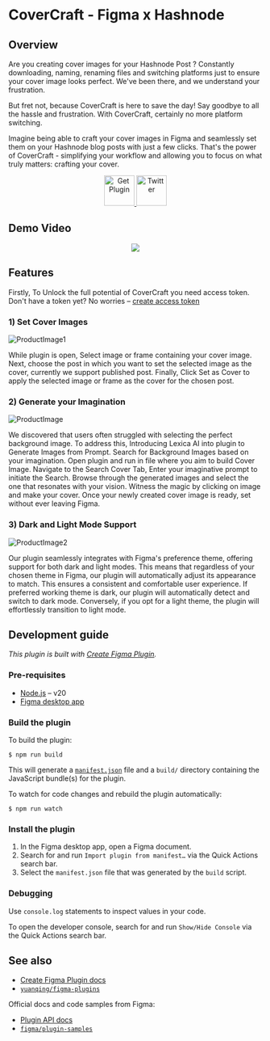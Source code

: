 # CoverCraft - Figma x Hashnode

## Overview
Are you creating cover images for your Hashnode Post ? Constantly downloading, naming, renaming files and switching platforms just to ensure your cover image looks perfect. We've been there, and we understand your frustration.



But fret not, because CoverCraft is here to save the day! Say goodbye to all the hassle and frustration. With CoverCraft, certainly no more platform switching.



Imagine being able to craft your cover images in Figma and seamlessly set them on your Hashnode blog posts with just a few clicks. That's the power of CoverCraft - simplifying your workflow and allowing you to focus on what truly matters: crafting your cover.

<div align="center"> <a href="https://www.figma.com/community/plugin/1333733891388229126/"> <img src="https://gist.githubusercontent.com/cxmeel/0dbc95191f239b631c3874f4ccf114e2/raw/figma_purple.svg" alt="Get Plugin" height="60" /> </a>
<a href="https://twitter.com/_CoverCraft"><img src="https://gist.githubusercontent.com/cxmeel/0dbc95191f239b631c3874f4ccf114e2/raw/twitter_legacy.svg" alt="Twitter" height="60"/></a></div>

## Demo Video

<div align="center">
      <a href="https://www.youtube.com/watch?v=8emDk72BMaI">
         <img src="https://github.com/Nabhag8848/CoverCraft/assets/65061890/003be2d1-d2d7-4f38-a5f0-26d0c942855c" >
      </a>
</div>




## Features


Firstly, To Unlock the full potential of CoverCraft you need access token. Don't have a token yet? No worries – [create access token](https://hashnode.com/settings/developer)



### 1) Set Cover Images


![ProductImage1](https://github.com/Nabhag8848/CoverCraft/assets/65061890/599b06fb-36ee-4be0-bbcd-23a6de7e90b3)



While plugin is open, Select image or frame containing your cover image. Next, choose the post in which you want to set the selected image as the cover, currently we support published post.
Finally, Click Set as Cover to apply the selected image or frame as the cover for the chosen post.

### 2) Generate your Imagination

![ProductImage](https://github.com/Nabhag8848/CoverCraft/assets/65061890/07d8f26e-0723-4c49-8772-394a7fbd1894)

We discovered that users often struggled with selecting the perfect background image. To address this, Introducing Lexica AI into plugin to Generate Images from Prompt. Search for Background Images based on your imagination.
Open plugin and run in file where you aim to build Cover Image.
Navigate to the Search Cover Tab, Enter your imaginative prompt to initiate the Search. Browse through the generated images and select the one that resonates with your vision.
Witness the magic by clicking on image and make your cover. Once your newly created cover image is ready, set without ever leaving Figma.


### 3) Dark and Light Mode Support

![ProductImage2](https://github.com/Nabhag8848/CoverCraft/assets/65061890/dcff69b3-8477-4f32-be7b-1db74fdd1c64)

Our plugin seamlessly integrates with Figma's preference theme, offering support for both dark and light modes. This means that regardless of your chosen theme in Figma, our plugin will automatically adjust its appearance to match.
This ensures a consistent and comfortable user experience. If preferred working theme is dark, our plugin will automatically detect and switch to dark mode. Conversely, if you opt for a light theme, the plugin will effortlessly transition to light mode.

## Development guide

*This plugin is built with [Create Figma Plugin](https://yuanqing.github.io/create-figma-plugin/).*

### Pre-requisites

- [Node.js](https://nodejs.org) – v20
- [Figma desktop app](https://figma.com/downloads/)

### Build the plugin

To build the plugin:

```
$ npm run build
```

This will generate a [`manifest.json`](https://figma.com/plugin-docs/manifest/) file and a `build/` directory containing the JavaScript bundle(s) for the plugin.

To watch for code changes and rebuild the plugin automatically:

```
$ npm run watch
```

### Install the plugin

1. In the Figma desktop app, open a Figma document.
2. Search for and run `Import plugin from manifest…` via the Quick Actions search bar.
3. Select the `manifest.json` file that was generated by the `build` script.

### Debugging

Use `console.log` statements to inspect values in your code.

To open the developer console, search for and run `Show/Hide Console` via the Quick Actions search bar.

## See also

- [Create Figma Plugin docs](https://yuanqing.github.io/create-figma-plugin/)
- [`yuanqing/figma-plugins`](https://github.com/yuanqing/figma-plugins#readme)

Official docs and code samples from Figma:

- [Plugin API docs](https://figma.com/plugin-docs/)
- [`figma/plugin-samples`](https://github.com/figma/plugin-samples#readme)
